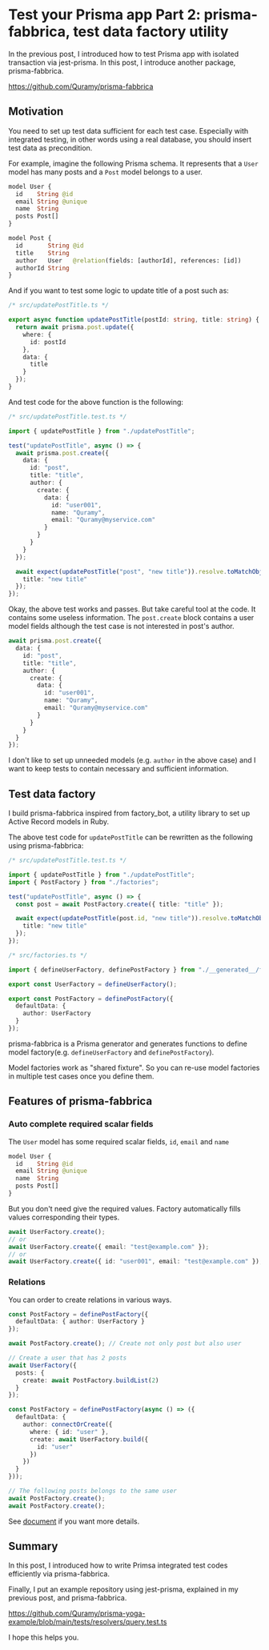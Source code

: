 # Test your Prisma app Part 2: prisma-fabbrica, test data factory utility

In the previous post, I introduced how to test Prisma app with isolated transaction via jest-prisma.
In this post, I introduce another package, prisma-fabbrica.

https://github.com/Quramy/prisma-fabbrica

## Motivation

You need to set up test data sufficient for each test case. Especially with integrated testing, in other words using a real database, you should insert test data as precondition.

For example, imagine the following Prisma schema. It represents that a `User` model has many posts and a `Post` model belongs to a user.

```graphql
model User {
  id    String @id
  email String @unique
  name  String
  posts Post[]
}

model Post {
  id       String @id
  title    String
  author   User   @relation(fields: [authorId], references: [id])
  authorId String
}
```

And if you want to test some logic to update title of a post such as:

```ts
/* src/updatePostTitle.ts */

export async function updatePostTitle(postId: string, title: string) {
  return await prisma.post.update({
    where: {
      id: postId
    },
    data: {
      title
    }
  });
}
```

And test code for the above function is the following:

```ts
/* src/updatePostTitle.test.ts */

import { updatePostTitle } from "./updatePostTitle";

test("updatePostTitle", async () => {
  await prisma.post.create({
    data: {
      id: "post",
      title: "title",
      author: {
        create: {
          data: {
            id: "user001",
            name: "Quramy",
            email: "Quramy@myservice.com"
          }
        }
      }
    }
  });

  await expect(updatePostTitle("post", "new title")).resolve.toMatchObject({
    title: "new title"
  });
});
```

Okay, the above test works and passes. But take careful tool at the code. It contains some useless information.
The `post.create` block contains a user model fields although the test case is not interested in post's author.

```ts
await prisma.post.create({
  data: {
    id: "post",
    title: "title",
    author: {
      create: {
        data: {
          id: "user001",
          name: "Quramy",
          email: "Quramy@myservice.com"
        }
      }
    }
  }
});
```

I don't like to set up unneeded models (e.g. `author` in the above case) and I want to keep tests to contain necessary and sufficient information.

## Test data factory

I build prisma-fabbrica inspired from factory_bot, a utility library to set up Active Record models in Ruby.

The above test code for `updatePostTitle` can be rewritten as the following using prisma-fabbrica:

```ts
/* src/updatePostTitle.test.ts */

import { updatePostTitle } from "./updatePostTitle";
import { PostFactory } from "./factories";

test("updatePostTitle", async () => {
  const post = await PostFactory.create({ title: "title" });

  await expect(updatePostTitle(post.id, "new title")).resolve.toMatchObject({
    title: "new title"
  });
});
```

```ts
/* src/factories.ts */

import { defineUserFactory, definePostFactory } from "./__generated__/fabbrica";

export const UserFactory = defineUserFactory();

export const PostFactory = definePostFactory({
  defaultData: {
    author: UserFactory
  }
});
```

prisma-fabbrica is a Prisma generator and generates functions to define model factory(e.g. `defineUserFactory` and `definePostFactory`).

Model factories work as "shared fixture". So you can re-use model factories in multiple test cases once you define them.

## Features of prisma-fabbrica

### Auto complete required scalar fields

The `User` model has some required scalar fields, `id`, `email` and `name`

```graphql
model User {
  id    String @id
  email String @unique
  name  String
  posts Post[]
}
```

But you don't need give the required values. Factory automatically fills values corresponding their types.

```ts
await UserFactory.create();
// or
await UserFactory.create({ email: "test@example.com" });
// or
await UserFactory.create({ id: "user001", email: "test@example.com" });
```

### Relations

You can order to create relations in various ways.

```ts
const PostFactory = definePostFactory({
  defaultData: { author: UserFactory }
});

await PostFactory.create(); // Create not only post but also user
```

```ts
// Create a user that has 2 posts
await UserFactory({
  posts: {
    create: await PostFactory.buildList(2)
  }
});
```

```ts
const PostFactory = definePostFactory(async () => ({
  defaultData: {
    author: connectOrCreate({
      where: { id: "user" },
      create: await UserFactory.build({
        id: "user"
      })
    })
  }
}));

// The following posts belongs to the same user
await PostFactory.create();
await PostFactory.create();
```

See [document](https://github.com/Quramy/prisma-fabbrica#usage-of-factories) if you want more details.

## Summary

In this post, I introduced how to write Primsa integrated test codes efficiently via prisma-fabbrica.

Finally, I put an example repository using jest-prisma, explained in my previous post, and prisma-fabbrica.

https://github.com/Quramy/prisma-yoga-example/blob/main/tests/resolvers/query.test.ts

I hope this helps you.
